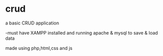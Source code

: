 # crud
a basic CRUD application


-must have XAMPP installed and running apache & mysql to save & load data

made using php,html,css and js
